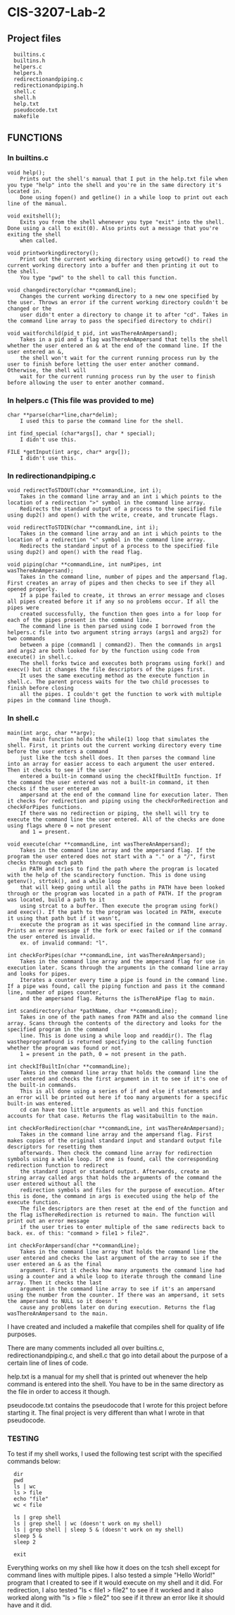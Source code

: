 # CIS-3207-Lab-2
## Project files

      builtins.c
      builtins.h
      helpers.c
      helpers.h
      redirectionandpiping.c
      redirectionandpiping.h
      shell.c
      shell.h
      help.txt
      pseudocode.txt
      makefile

## FUNCTIONS

### In builtins.c
    void help();
        Prints out the shell's manual that I put in the help.txt file when you type "help" into the shell and you're in the same directory it's located in.
        Done using fopen() and getline() in a while loop to print out each line of the manual.

    void exitshell();
        Exits you from the shell whenever you type "exit" into the shell. Done using a call to exit(0). Also prints out a message that you're exiting the shell
        when called.

    void printworkingdirectory();
        Print out the current working directory using getcwd() to read the current working directory into a buffer and then printing it out to the shell.
        You type "pwd" to the shell to call this function.

    void changedirectory(char **commandLine);
        Changes the current working directory to a new one specified by the user. Throws an error if the current working directory couldn't be changed or the
        user didn't enter a directory to change it to after "cd". Takes in the command line array to pass the specified directory to chdir()

    void waitforchild(pid_t pid, int wasThereAnAmpersand);
        Takes in a pid and a flag wasThereAnAmpersand that tells the shell whether the user entered an & at the end of the command line. If the user entered an &,
        the shell won't wait for the current running process run by the user to finish before letting the user enter another command. Otherwise, the shell will
        wait for the current running process run by the user to finish before allowing the user to enter another command.

### In helpers.c (This file was provided to me)
    char **parse(char*line,char*delim);
        I used this to parse the command line for the shell.

    int find_special (char*args[], char * special);
        I didn't use this.

    FILE *getInput(int argc, char* argv[]);
        I didn't use this.

### In redirectionandpiping.c
    void redirectToSTDOUT(char **commandLine, int i);
        Takes in the command line array and an int i which points to the location of a redirection ">" symbol in the command line array.
        Redirects the standard output of a process to the specified file using dup2() and open() with the write, create, and truncate flags.

    void redirectToSTDIN(char **commandLine, int i);
        Takes in the command line array and an int i which points to the location of a redirection "<" symbol in the command line array.
        Redirects the standard input of a process to the specified file using dup2() and open() with the read flag.

    void piping(char **commandLine, int numPipes, int wasThereAnAmpersand);
        Takes in the command line, number of pipes and the ampersand flag. First creates an array of pipes and then checks to see if they all opened properly.
        If a pipe failed to create, it throws an error message and closes all pipes created before it if any so no problems occur. If all the pipes were 
        created successfully, the function then goes into a for loop for each of the pipes present in the command line.
        The command line is then parsed using code I borrowed from the helpers.c file into two argument string arrays (args1 and args2) for two commands
        between a pipe (command1 | command2). Then the commands in args1 and args2 are both looked for by the function using code from execute() in shell.c.
        The shell forks twice and executes both programs using fork() and execv() but it changes the file descriptors of the pipes first.
        It uses the same executing method as the execute function in shell.c. The parent process waits for the two child processes to finish before closing
        all the pipes. I couldn't get the function to work with multiple pipes in the command line though.

### In shell.c
    main(int argc, char **argv);
        The main function holds the while(1) loop that simulates the shell. First, it prints out the current working directory every time before the user enters a command
        just like the tcsh shell does. It then parses the command line into an array for easier access to each argument the user entered. Then it checks to see if the user
        entered a built-in command using the checkIfBuiltIn function. If the command the user entered was not a built-in command, it then checks if the user entered an
        ampersand at the end of the command line for execution later. Then it checks for redirection and piping using the checkForRedirection and checkForPipes functions.
        If there was no redirection or piping, the shell will try to execute the command line the user entered. All of the checks are done using flags where 0 = not present
        and 1 = present.

    void execute(char **commandLine, int wasThereAnAmpersand);
        Takes in the command line array and the ampersand flag. If the program the user entered does not start with a "." or a "/", first checks through each path
        in PATH and tries to find the path where the program is located with the help of the scandirectory function. This is done using getenv(), strtok(), and a while loop
        that will keep going until all the paths in PATH have been looked through or the program was located in a path of PATH. If the program was located, build a path to it
        using strcat to a buffer. Then execute the program using fork() and execv(). If the path to the program was located in PATH, execute it using that path but if it wasn't,
        execute the program as it was specified in the command line array. Prints an error message if the fork or exec failed or if the command the user entered is invalid.
        ex. of invalid command: "l".

    int checkForPipes(char **commandLine, int wasThereAnAmpersand);
        Takes in the command line array and the ampersand flag for use in execution later. Scans through the arguments in the command line array and looks for pipes.
        Iterates a counter every time a pipe is found in the command line. If a pipe was found, call the piping function and pass it the command line, number of pipes counter,
        and the ampersand flag. Returns the isThereAPipe flag to main.

    int scandirectory(char *pathName, char **commandLine);
        Takes in one of the path names from PATH and also the command line array. Scans through the contents of the directory and looks for the specified program in the command
        line. This is done using a while loop and readdir(). The flag wastheprogramfound is returned specifying to the calling function whether the program was found or not.
        1 = present in the path, 0 = not present in the path.

    int checkIfBuiltIn(char **commandLine);
        Takes in the command line array that holds the command line the user entered and checks the first argument in it to see if it's one of the built-in commands.
        This is all done using a series of if and else if statements and an error will be printed out here if too many arguments for a specific built-in was entered.
        cd can have too little arguments as well and this function accounts for that case. Returns the flag wasitabuiltin to the main.

    int checkForRedirection(char **commandLine, int wasThereAnAmpersand);
        Takes in the command line array and the ampersand flag. First makes copies of the original standard input and standard output file descriptors for resetting them
        afterwards. Then check the command line array for redirection symbols using a while loop. If one is found, call the corresponding redirection function to redirect
        the standard input or standard output. Afterwards, create an string array called args that holds the arguments of the command the user entered without all the 
        redirection symbols and files for the purpose of execution. After this is done, the command in args is executed using the help of the execute function.
        The file descriptors are then reset at the end of the function and the flag isThereRedirection is returned to main. The function will print out an error message
        if the user tries to enter multiple of the same redirects back to back. ex. of this: "command > file1 > file2".

    int checkForAmpersand(char **commandLine);
        Takes in the command line array that holds the command line the user entered and checks the last argument of the array to see if the user entered an & as the final
        argument. First it checks how many arguments the command line had using a counter and a while loop to iterate through the command line array. Then it checks the last
        argument in the command line array to see if it's an ampersand using the number from the counter. If there was an ampersand, it sets the ampersand to NULL so it doesn't
        cause any problems later on during execution. Returns the flag wasThereAnAmpersand to the main.

I have created and included a makefile that compiles shell for quality of life purposes.

There are many comments included all over builtins.c, redirectionandpiping.c, and shell.c that go into detail about
the purpose of a certain line of lines of code.

help.txt is a manual for my shell that is printed out whenever the help command is entered into the shell.
You have to be in the same directory as the file in order to access it though.

pseudocode.txt contains the pseudocode that I wrote for this project before starting it. The final project is very different than what I wrote in that
pseudocode.

### TESTING
To test if my shell works, I used the following test script with the specified commands below:

      dir
      pwd
      ls | wc
      ls > file
      echo "file"
      wc < file
          
      ls | grep shell
      ls | grep shell | wc (doesn't work on my shell)
      ls | grep shell | sleep 5 & (doesn't work on my shell)
      sleep 5 &
      sleep 2
          
      exit

Everything works on my shell like how it does on the tcsh shell except for command lines with multiple pipes.
I also tested a simple "Hello World!" program that I created to see if it would execute on my shell and it did.
For redirection, I also tested "ls < file1 > file2" to see if it worked and it also worked along with "ls > file > file2"
too see if it threw an error like it should have and it did.
